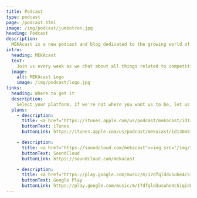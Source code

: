 ```yaml
---
title: Podcast
type: podcast
page: /podcast.html
image: /img/podcast/jumbotron.jpg
heading: Podcast
description:
  MEKAcast is a new podcast and blog dedicated to the growing world of competitive Overwatch, Blizzard's team-based shooter. Tune in for our discussions about the Overwatch League, the ever-evolving metagame, the latest patch notes and their expected impact on the game, and the current state of our favorite FPS.
intro:
  heading: MEKAcast
  text:
    Join us every week as we chat about all things related to competitive Overwatch. From the all the startling upsets of the Overwatch League, to the evolution of the metagame, to the impact of the latest game updates on professional and casual competitors alike. It's a new exciting era for esports, heroes! Are you with us? MEKA activated!
  image:
    alt: MEKAcast Logo
    image: /img/podcast/logo.jpg
links:
  heading: Where to get it
  description:
    Select your platform. If we're not where you want us to be, let us know!
  plans:
    - description:
      title: <a href="https://itunes.apple.com/us/podcast/mekacast/id1304572195"><img src="/img/icons/itunes.svg" alt="iTunes logo" class="db w3 center pv1"></a>
      buttonText: iTunes
      buttonLink: https://itunes.apple.com/us/podcast/mekacast/id1304572195

    - description:
      title: <a href="https://soundcloud.com/mekacast"><img src="/img/icons/soundcloud.svg" alt="SoundCloud logo" class="db w3 center pv1"></a>
      buttonText: SoundCloud
      buttonLink: https://soundcloud.com/mekacast

    - description:
      title: <a href="https://play.google.com/music/m/I7dfqlddusuhe4c5iqidnwxoxfq?t=MEKAcast"><img src="/img/icons/google-play.svg" alt="Google Play logo" class="db w3 center pv1"></a>
      buttonText: Google Play
      buttonLink: https://play.google.com/music/m/I7dfqlddusuhe4c5iqidnwxoxfq?t=MEKAcast
---
```

